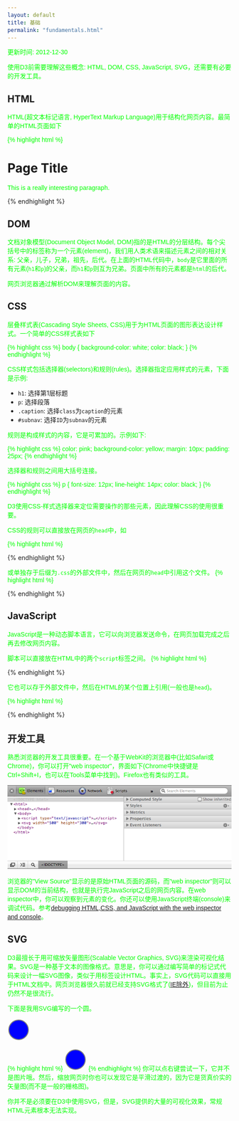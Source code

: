 ```yaml
---
layout: default
title: 基础
permalink: "fundamentals.html"
---
```


更新时间: 2012-12-30

使用D3前需要理解这些概念: HTML, DOM, CSS, JavaScript, SVG，还需要有必要的开发工具。

## HTML
HTML(超文本标记语言, HyperText Markup Language)用于结构化网页内容。最简单的HTML页面如下

{% highlight html %}
<html>
<head>
	<title>Page Title</title>
</head>
<body>
	<h1>Page Title</h1>
	<p>This is a really interesting paragraph.</p>
</body>
</html> 
{% endhighlight %}

## DOM
文档对象模型(Document Object Model, DOM)指的是HTML的分层结构。每个尖括号中的标签称为一个元素(element)，我们用人类术语来描述元素之间的相对关系: 父亲，儿子，兄弟，祖先，后代。在上面的HTML代码中，`body`是它里面的所有元素(`h1`和`p`)的父亲，而`h1`和`p`则互为兄弟。页面中所有的元素都是`html`的后代。

网页浏览器通过解析DOM来理解页面的内容。

## CSS
层叠样式表(Cascading Style Sheets, CSS)用于为HTML页面的图形表达设计样式。一个简单的CSS样式表如下

{% highlight css %}
body {
    background-color: white;
    color: black;
}
{% endhighlight %}

CSS样式包括选择器(selectors)和规则(rules)。选择器指定应用样式的元素，下面是示例:

  - `h1`: 选择第1层标题
  - `p`:  选择段落
  - `.caption`: 选择`class`为`caption`的元素
  - `#subnav`: 选择`ID`为`subnav`的元素

规则是构成样式的内容，它是可累加的。示例如下:

{% highlight css %}
color: pink;
background-color: yellow;
margin: 10px;
padding: 25px;
{% endhighlight %}

选择器和规则之间用大括号连接。

{% highlight css %}
p {
    font-size: 12px;
    line-height: 14px;
    color: black;
}
{% endhighlight %}

D3使用CSS-样式选择器来定位需要操作的那些元素，因此理解CSS的使用很重要。

CSS的规则可以直接放在网页的`head`中，如

{% highlight html %}
<head>
    <style type="text/css">
        p {
            font-family: sans-serif;
            color: lime;
        }
    </style>
</head>
{% endhighlight %}

或单独存于后缀为`.css`的外部文件中，然后在网页的`head`中引用这个文件。
{% highlight html %}
<head>
    <link rel="stylesheet" href="style.css">
</head>
{% endhighlight %}

## JavaScript
JavaScript是一种动态脚本语言，它可以向浏览器发送命令，在网页加载完成之后再去修改网页内容。

脚本可以直接放在HTML中的两个`script`标签之间。
{% highlight html %}
<body>
    <script type="text/javascript">
        alert("Hello, world!");
    </script>
</body>
{% endhighlight %}

它也可以存于外部文件中，然后在HTML的某个位置上引用(一般也是`head`)。

{% highlight html %}
<head>
    <title>Page Title</title>
    <script type="text/javascript" src="myscript.js"></script>
</head>
{% endhighlight %}

## 开发工具
熟悉浏览器的开发工具很重要。在一个基于WebKit的浏览器中(比如Safari或Chrome)，你可以打开"web inspector"，界面如下(Chrome中快捷键是Ctrl+Shift+I，也可以在Tools菜单中找到)。Firefox也有类似的工具。

![](images/20-fundamentals-web_inspector.png)

浏览器的"View Source"显示的是原始HTML页面的源码，而"web inspector"则可以显示DOM的当前结构，也就是执行完JavaScript之后的网页内容。在web inspector中，你可以观察到元素的变化。你还可以使用JavaScript终端(console)来调试代码。参考[debugging HTML,CSS, and JavaScript with the web inspector and console](http://developer.apple.com/library/safari/documentation/appleapplications/Conceptual/Safari_Developer_Guide/DebuggingYourWebsite/DebuggingYourWebsite.html#//apple_ref/doc/uid/TP40007874-CH8-SW3)。

## SVG
D3最擅长于用可缩放矢量图形(Scalable Vector Graphics, SVG)来渲染可视化结果。SVG是一种基于文本的图像格式。意思是，你可以通过编写简单的标记式代码来设计一幅SVG图像，类似于用标签设计HTML。事实上，SVG代码可以直接用于HTML文档中。网页浏览器很久前就已经支持SVG格式了([IE除外](http://caniuse.com/#feat=svg))，但目前为止仍然不是很流行。

下面是我用SVG编写的一个圆。

<svg width="50" height="50">
    <circle cx="25" cy="25" r="22"
     fill="blue" stroke="gray" stroke-width="2"/>
</svg>

{% highlight html %}
<svg width="50" height="50">
    <circle cx="25" cy="25" r="22"
     fill="blue" stroke="gray" stroke-width="2"/>
</svg>
{% endhighlight %}
你可以点右键尝试一下，它并不是图片哦。然后，缩放网页时你也可以发现它是平滑过渡的，因为它是货真价实的矢量图(而不是一般的栅格图)。

你并不是必须要在D3中使用SVG，但是，SVG提供的大量的可视化效果，常规HTML元素根本无法实现。

